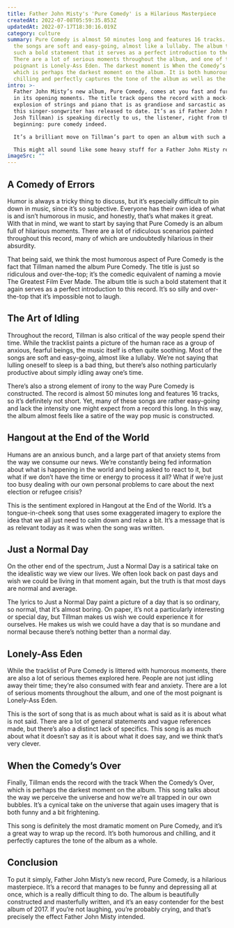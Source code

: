 ```yaml
---
title: Father John Misty's 'Pure Comedy' is a Hilarious Masterpiece
createdAt: 2022-07-08T05:59:35.853Z
updatedAt: 2022-07-17T18:30:16.019Z
category: culture
summary: Pure Comedy is almost 50 minutes long and features 16 tracks. Most of
  the songs are soft and easy-going, almost like a lullaby. The album title is
  such a bold statement that it serves as a perfect introduction to the record.
  There are a lot of serious moments throughout the album, and one of the most
  poignant is Lonely-Ass Eden. The darkest moment is When the Comedy’s Over,
  which is perhaps the darkest moment on the album. It is both humorous and
  chilling and perfectly captures the tone of the album as well as the tone.
intro: >-
  Father John Misty’s new album, Pure Comedy, comes at you fast and furious
  in its opening moments. The title track opens the record with a mock-operatic
  explosion of strings and piano that is as grandiose and sarcastic as anything
  this singer-songwriter has released to date. It’s as if Father John Misty (aka
  Josh Tillman) is speaking directly to us, the listener, right from the
  beginning: pure comedy indeed. 

  It’s a brilliant move on Tillman’s part to open an album with such a statement piece, because it sets the tone for what is to follow. Pure Comedy continues with a theatrical bombast that feels more inspired by Broadway than indie rock; there are even snippets of voiceover scattered throughout to help drive home Tillman’s point. But what exactly is his point? That human existence is absurd? Yes, that too. And also something about being terrified of artificial intelligence taking over the world (and rightfully so). 

  This might all sound like some heavy stuff for a Father John Misty record, but trust us – it only gets heavier from here.
imageSrc: ""
---
```


## A Comedy of Errors

Humor is always a tricky thing to discuss, but it’s especially difficult to pin down in music, since it’s so subjective. Everyone has their own idea of what is and isn’t humorous in music, and honestly, that’s what makes it great. With that in mind, we want to start by saying that Pure Comedy is an album full of hilarious moments. There are a lot of ridiculous scenarios painted throughout this record, many of which are undoubtedly hilarious in their absurdity.

That being said, we think the most humorous aspect of Pure Comedy is the fact that Tillman named the album Pure Comedy. The title is just so ridiculous and over-the-top; it’s the comedic equivalent of naming a movie The Greatest Film Ever Made. The album title is such a bold statement that it again serves as a perfect introduction to this record. It’s so silly and over-the-top that it’s impossible not to laugh.

## The Art of Idling

Throughout the record, Tillman is also critical of the way people spend their time. While the tracklist paints a picture of the human race as a group of anxious, fearful beings, the music itself is often quite soothing. Most of the songs are soft and easy-going, almost like a lullaby. We’re not saying that lulling oneself to sleep is a bad thing, but there’s also nothing particularly productive about simply idling away one’s time.

There’s also a strong element of irony to the way Pure Comedy is constructed. The record is almost 50 minutes long and features 16 tracks, so it’s definitely not short. Yet, many of these songs are rather easy-going and lack the intensity one might expect from a record this long. In this way, the album almost feels like a satire of the way pop music is constructed.

## Hangout at the End of the World

Humans are an anxious bunch, and a large part of that anxiety stems from the way we consume our news. We’re constantly being fed information about what is happening in the world and being asked to react to it, but what if we don’t have the time or energy to process it all? What if we’re just too busy dealing with our own personal problems to care about the next election or refugee crisis?

This is the sentiment explored in Hangout at the End of the World. It’s a tongue-in-cheek song that uses some exaggerated imagery to explore the idea that we all just need to calm down and relax a bit. It’s a message that is as relevant today as it was when the song was written.

## Just a Normal Day

On the other end of the spectrum, Just a Normal Day is a satirical take on the idealistic way we view our lives. We often look back on past days and wish we could be living in that moment again, but the truth is that most days are normal and average.

The lyrics to Just a Normal Day paint a picture of a day that is so ordinary, so normal, that it’s almost boring. On paper, it’s not a particularly interesting or special day, but Tillman makes us wish we could experience it for ourselves. He makes us wish we could have a day that is so mundane and normal because there’s nothing better than a normal day.

## Lonely-Ass Eden

While the tracklist of Pure Comedy is littered with humorous moments, there are also a lot of serious themes explored here. People are not just idling away their time; they’re also consumed with fear and anxiety. There are a lot of serious moments throughout the album, and one of the most poignant is Lonely-Ass Eden.

This is the sort of song that is as much about what is said as it is about what is not said. There are a lot of general statements and vague references made, but there’s also a distinct lack of specifics. This song is as much about what it doesn’t say as it is about what it does say, and we think that’s very clever.

## When the Comedy’s Over

Finally, Tillman ends the record with the track When the Comedy’s Over, which is perhaps the darkest moment on the album. This song talks about the way we perceive the universe and how we’re all trapped in our own bubbles. It’s a cynical take on the universe that again uses imagery that is both funny and a bit frightening.

This song is definitely the most dramatic moment on Pure Comedy, and it’s a great way to wrap up the record. It’s both humorous and chilling, and it perfectly captures the tone of the album as a whole.

## Conclusion

To put it simply, Father John Misty’s new record, Pure Comedy, is a hilarious masterpiece. It’s a record that manages to be funny and depressing all at once, which is a really difficult thing to do. The album is beautifully constructed and masterfully written, and it’s an easy contender for the best album of 2017. If you’re not laughing, you’re probably crying, and that’s precisely the effect Father John Misty intended.
